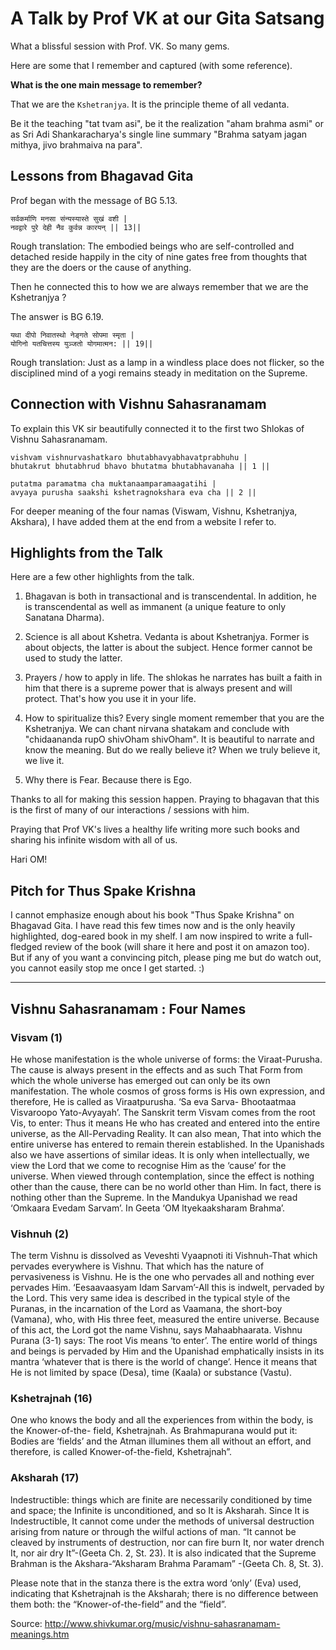 # A Talk by Prof VK at our Gita Satsang

What a blissful session with Prof. VK. So many gems. 

Here are some that I remember and captured (with some reference).

**What is the one main message to remember?**

That we are the `Kshetranjya`. It is the principle theme of all vedanta. 

Be it the teaching "tat tvam asi", be it the realization "aham brahma asmi" or as Sri Adi Shankaracharya's single line summary "Brahma satyam jagan mithya, jivo brahmaiva na para".

## Lessons from Bhagavad Gita

Prof began with the message of BG 5.13.

```
सर्वकर्माणि मनसा संन्यस्यास्ते सुखं वशी |
नवद्वारे पुरे देही नैव कुर्वन्न कारयन् || 13||
```

Rough translation: The embodied beings who are self-controlled and detached reside happily in the city of nine gates free from thoughts that they are the doers or the cause of anything.

Then he connected this to how we are always remember that we are the Kshetranjya ?

The answer is BG 6.19.

```
यथा दीपो निवातस्थो नेङ्गते सोपमा स्मृता |
योगिनो यतचित्तस्य युञ्जतो योगमात्मन: || 19||
```

Rough translation: Just as a lamp in a windless place does not flicker, so the disciplined mind of a yogi remains steady in meditation on the Supreme.

## Connection with Vishnu Sahasranamam

To explain this VK sir beautifully connected it to the first two Shlokas of Vishnu Sahasranamam.

```
vishvam vishnurvashatkaro bhutabhavyabhavatprabhuhu |
bhutakrut bhutabhrud bhavo bhutatma bhutabhavanaha || 1 ||

putatma paramatma cha muktanaamparamaagatihi |
avyaya purusha saakshi kshetragnokshara eva cha || 2 ||
```

For deeper meaning of the four namas (Viswam, Vishnu, Kshetranjya, Akshara), I have added them at the end from a website I refer to.

## Highlights from the Talk

Here are a few other highlights from the talk.

1. Bhagavan is both in transactional and is transcendental. In addition, he is transcendental as well as immanent (a unique feature to only Sanatana Dharma).

2. Science is all about Kshetra. Vedanta is about Kshetranjya. Former is about objects, the latter is about the subject. Hence former cannot be used to study the latter.

3. Prayers / how to apply in life. The shlokas he narrates has built a faith in him that there is a supreme power that is always present and will protect. That's how you use it in your life.

4. How to spiritualize this? Every single moment remember that you are the Kshetranjya. We can chant nirvana shatakam and conclude with "chidaananda rupO shivOham shivOham". It is beautiful to narrate and know the meaning. But do we really believe it? When we truly believe it, we live it.

5. Why there is Fear. Because there is Ego.

Thanks to all for making this session happen. Praying to bhagavan that this is the first of many of our interactions / sessions with him. 

Praying that Prof VK's lives a healthy life writing more such books and sharing his infinite wisdom with all of us.

Hari OM!

## Pitch for Thus Spake Krishna

I cannot emphasize enough about his book "Thus Spake Krishna" on Bhagavad Gita. I have read this few times now and is the only heavily highlighted, dog-eared book in my shelf. I am now inspired to write a full-fledged review of the book (will share it here and post it on amazon too). But if any of you want a convincing pitch, please ping me but do watch out, you cannot easily stop me once I get started. :)

---------------------------------


## Vishnu Sahasranamam : Four Names

### Visvam (1)

He whose manifestation is the whole universe of forms: the Viraat-Purusha. The cause is always present in the effects and as such That Form from which the whole universe has emerged out can only be its own manifestation. The whole cosmos of gross forms is His own expression, and therefore, He is called as Viraatpurusha. ‘Sa eva Sarva- Bhootaatmaa Visvaroopo Yato-Avyayah’. The Sanskrit term Visvam comes from the root Vis, to enter: Thus it means He who has created and entered into the entire universe, as the All-Pervading Reality. It can also mean, That into which the entire universe has entered to remain therein established. In the Upanishads also we have assertions of similar ideas. It is only when intellectually, we view the Lord that we come to recognise Him as the ‘cause’ for the universe. When viewed through contemplation, since the effect is nothing other than the cause, there can be no world other than Him. In fact, there is nothing other than the Supreme. In the Mandukya Upanishad we read ‘Omkaara Evedam Sarvam’. In Geeta ‘OM ltyekaaksharam Brahma’.

### Vishnuh (2)

The term Vishnu is dissolved as Veveshti Vyaapnoti iti Vishnuh-That which pervades everywhere is Vishnu. That which has the nature of pervasiveness is Vishnu. He is the one who pervades all and nothing ever pervades Him. ‘Eesaavaasyam Idam Sarvam’-All this is indwelt, pervaded by the Lord. This very same idea is described in the typical style of the Puranas, in the incarnation of the Lord as Vaamana, the short-boy (Vamana), who, with His three feet, measured the entire universe. Because of this act, the Lord got the name Vishnu, says Mahaabhaarata. Vishnu Purana (3-1) says: The root Vis means ‘to enter’. The entire world of things and beings is pervaded by Him and the Upanishad emphatically insists in its mantra ‘whatever that is there is the world of change’. Hence it means that He is not limited by space (Desa), time (Kaala) or substance (Vastu).

### Kshetrajnah (16)

One who knows the body and all the experiences from within the body, is the Knower-of-the- field, Kshetrajnah. As Brahmapurana would put it: Bodies are ‘fields’ and the Atman illumines them all without an effort, and therefore, is called Knower-of-the-field, Kshetrajnah”.

### Aksharah (17)

lndestructible: things which are finite are necessarily conditioned by time and space; the Infinite is unconditioned, and so It is Aksharah. Since It is Indestructible, It cannot come under the methods of universal destruction arising from nature or through the wilful actions of man. “It cannot be cleaved by instruments of destruction, nor can fire burn It, nor water drench It, nor air dry It”-(Geeta Ch. 2, St. 23). It is also indicated that the Supreme Brahman is the Akshara-“Aksharam Brahma Paramam” -(Geeta Ch. 8, St. 3).

Please note that in the stanza there is the extra word ‘only’ (Eva) used, indicating that Kshetrajnah is the Aksharah; there is no difference between them both: the “Knower-of-the-field” and the “field”.

Source: http://www.shivkumar.org/music/vishnu-sahasranamam-meanings.htm

